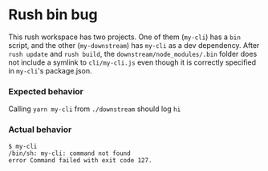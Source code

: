 # Rush bin bug

This rush workspace has two projects. One of them (`my-cli`) has a `bin` script, and the other (`my-downstream`) has `my-cli` as a dev dependency. After `rush update` and `rush build`, the `downstream/node_modules/.bin` folder does not include a symlink to `cli/my-cli.js` even though it is correctly specified in `my-cli`'s package.json.

### Expected behavior

Calling `yarn my-cli` from `./downstream` should log `hi`

### Actual behavior

```
$ my-cli
/bin/sh: my-cli: command not found
error Command failed with exit code 127.
```

